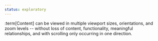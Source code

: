 ```yaml
---
status: exploratory
---
```


:term[Content] can be viewed in multiple viewport sizes, orientations, and zoom levels -- without loss of content, functionality, meaningful relationships, and with scrolling only occurring in one direction.
